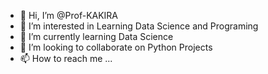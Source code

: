 - 👋 Hi, I’m @Prof-KAKIRA
- 👀 I’m interested in Learning Data Science and Programing
- 🌱 I’m currently learning Data Science
- 💞️ I’m looking to collaborate on Python Projects
- 📫 How to reach me ...

<!---
Prof-KAKIRA/Prof-KAKIRA is a ✨ special ✨ repository because its `README.md` (this file) appears on your GitHub profile.
You can click the Preview link to take a look at your changes.
--->
